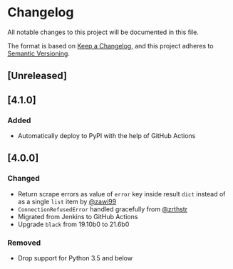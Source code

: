# Changelog

All notable changes to this project will be documented in this file.

The format is based on [Keep a Changelog](https://keepachangelog.com/en/1.0.0/),
and this project adheres to [Semantic Versioning](https://semver.org/spec/v2.0.0.html).

## [Unreleased]

## [4.1.0]

### Added

- Automatically deploy to PyPI with the help of GitHub Actions

## [4.0.0]

### Changed

- Return scrape errors as value of `error` key inside result `dict` instead of as a single `list` item by [@zawi99](https://github.com/zawi99)
- `ConnectionRefusedError` handled gracefully from [@zrthstr](https://github.com/zrthstr)
- Migrated from Jenkins to GitHub Actions
- Upgrade `black` from 19.10b0 to 21.6b0

### Removed

- Drop support for Python 3.5 and below
